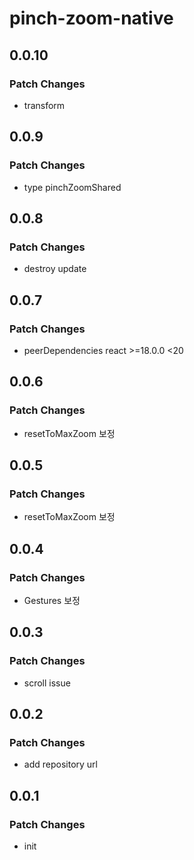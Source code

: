 # pinch-zoom-native

## 0.0.10

### Patch Changes

- transform

## 0.0.9

### Patch Changes

- type pinchZoomShared

## 0.0.8

### Patch Changes

- destroy update

## 0.0.7

### Patch Changes

- peerDependencies react >=18.0.0 <20

## 0.0.6

### Patch Changes

- resetToMaxZoom 보정

## 0.0.5

### Patch Changes

- resetToMaxZoom 보정

## 0.0.4

### Patch Changes

- Gestures 보정

## 0.0.3

### Patch Changes

- scroll issue

## 0.0.2

### Patch Changes

- add repository url

## 0.0.1

### Patch Changes

- init
